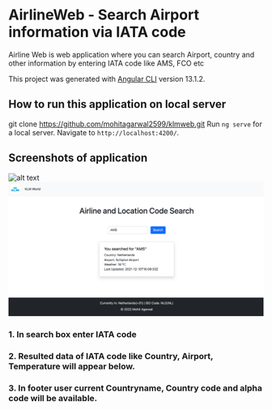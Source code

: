 # AirlineWeb - Search Airport information via IATA code

Airline Web is web application where you can search Airport, country and other information by entering IATA code like AMS, FCO etc

This project was generated with [Angular CLI](https://github.com/angular/angular-cli) version 13.1.2.


## How to run this application on local server
git clone https://github.com/mohitagarwal2599/klmweb.git
Run `ng serve` for a local server. Navigate to `http://localhost:4200/`.

## Screenshots of application

![alt text](https://github.com/mohitagarwal2599/klmweb/blob/main/src/img/klm-web.png?raw=true)
![alt text](https://github.com/mohitagGit/airlinetrack/blob/main/src/img/klm-web.png?raw=true)

### 1. In search box enter IATA code
### 2. Resulted data of IATA code like Country, Airport, Temperature will appear below.
### 3. In footer user current Countryname, Country code and alpha code will be available.
